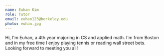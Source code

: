 ```yaml
---
name: Euhan Kim
role: Tutor
email: euhan123@berkeley.edu
photo: euhan.jpg
---
```


Hi, I'm Euhan, a 4th year majoring in CS and applied math. I'm from Boston and in my free time I enjoy playing tennis or reading wall street bets. Looking forward to meeting you all!
